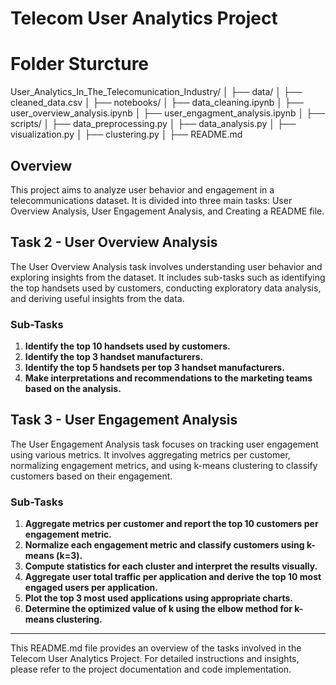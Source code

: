 # Telecom User Analytics Project


# Folder Sturcture

User_Analytics_In_The_Telecomunication_Industry/
│
├── data/
│   ├── cleaned_data.csv
│
├── notebooks/
│   ├── data_cleaning.ipynb
│   ├── user_overview_analysis.ipynb
│   ├── user_engagment_analysis.ipynb
│
├── scripts/
│   ├── data_preprocessing.py
│   ├── data_analysis.py
│   ├── visualization.py
│   ├── clustering.py
│
├── README.md

## Overview
This project aims to analyze user behavior and engagement in a telecommunications dataset. It is divided into three main tasks: User Overview Analysis, User Engagement Analysis, and Creating a README file.

## Task 2 - User Overview Analysis
The User Overview Analysis task involves understanding user behavior and exploring insights from the dataset. It includes sub-tasks such as identifying the top handsets used by customers, conducting exploratory data analysis, and deriving useful insights from the data.

### Sub-Tasks
1. **Identify the top 10 handsets used by customers.**
2. **Identify the top 3 handset manufacturers.**
3. **Identify the top 5 handsets per top 3 handset manufacturers.**
4. **Make interpretations and recommendations to the marketing teams based on the analysis.**

## Task 3 - User Engagement Analysis
The User Engagement Analysis task focuses on tracking user engagement using various metrics. It involves aggregating metrics per customer, normalizing engagement metrics, and using k-means clustering to classify customers based on their engagement.

### Sub-Tasks
1. **Aggregate metrics per customer and report the top 10 customers per engagement metric.**
2. **Normalize each engagement metric and classify customers using k-means (k=3).**
3. **Compute statistics for each cluster and interpret the results visually.**
4. **Aggregate user total traffic per application and derive the top 10 most engaged users per application.**
5. **Plot the top 3 most used applications using appropriate charts.**
6. **Determine the optimized value of k using the elbow method for k-means clustering.**

---

This README.md file provides an overview of the tasks involved in the Telecom User Analytics Project. For detailed instructions and insights, please refer to the project documentation and code implementation.

